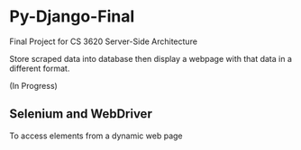 # Py-Django-Final

Final Project for CS 3620 Server-Side Architecture

Store scraped data into database then display a webpage with that data in a different format.

(In Progress)

## Selenium and WebDriver

To access elements from a dynamic web page
